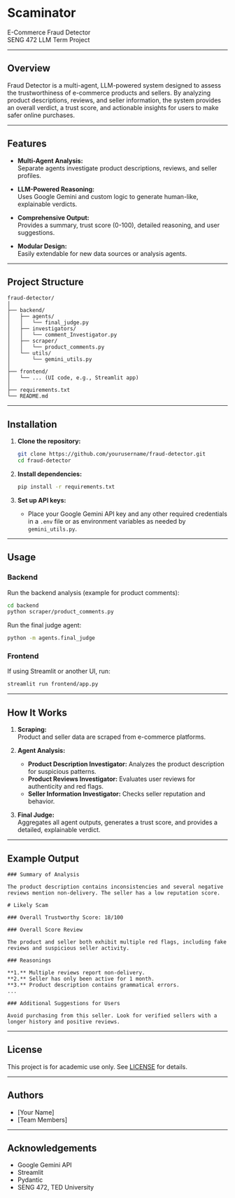 # Scaminator

E-Commerce Fraud Detector  
SENG 472 LLM Term Project

---

## Overview

Fraud Detector is a multi-agent, LLM-powered system designed to assess the trustworthiness of e-commerce products and sellers. By analyzing product descriptions, reviews, and seller information, the system provides an overall verdict, a trust score, and actionable insights for users to make safer online purchases.

---

## Features

- **Multi-Agent Analysis:**  
  Separate agents investigate product descriptions, reviews, and seller profiles.

- **LLM-Powered Reasoning:**  
  Uses Google Gemini and custom logic to generate human-like, explainable verdicts.

- **Comprehensive Output:**  
  Provides a summary, trust score (0-100), detailed reasoning, and user suggestions.

- **Modular Design:**  
  Easily extendable for new data sources or analysis agents.

---

## Project Structure

```
fraud-detector/
│
├── backend/
│   ├── agents/
│   │   └── final_judge.py
│   ├── investigators/
│   │   └── comment_Investigator.py
│   ├── scraper/
│   │   └── product_comments.py
│   └── utils/
│       └── gemini_utils.py
│
├── frontend/
│   └── ... (UI code, e.g., Streamlit app)
│
├── requirements.txt
└── README.md
```

---

## Installation

1. **Clone the repository:**
   ```sh
   git clone https://github.com/yourusername/fraud-detector.git
   cd fraud-detector
   ```

2. **Install dependencies:**
   ```sh
   pip install -r requirements.txt
   ```

3. **Set up API keys:**
   - Place your Google Gemini API key and any other required credentials in a `.env` file or as environment variables as needed by `gemini_utils.py`.

---

## Usage

### Backend

Run the backend analysis (example for product comments):

```sh
cd backend
python scraper/product_comments.py
```

Run the final judge agent:

```sh
python -m agents.final_judge
```

### Frontend

If using Streamlit or another UI, run:

```sh
streamlit run frontend/app.py
```

---

## How It Works

1. **Scraping:**  
   Product and seller data are scraped from e-commerce platforms.

2. **Agent Analysis:**  
   - **Product Description Investigator:** Analyzes the product description for suspicious patterns.
   - **Product Reviews Investigator:** Evaluates user reviews for authenticity and red flags.
   - **Seller Information Investigator:** Checks seller reputation and behavior.

3. **Final Judge:**  
   Aggregates all agent outputs, generates a trust score, and provides a detailed, explainable verdict.

---

## Example Output

```
### Summary of Analysis

The product description contains inconsistencies and several negative reviews mention non-delivery. The seller has a low reputation score.

# Likely Scam

### Overall Trustworthy Score: 18/100

### Overall Score Review

The product and seller both exhibit multiple red flags, including fake reviews and suspicious seller activity.

### Reasonings

**1.** Multiple reviews report non-delivery.  
**2.** Seller has only been active for 1 month.  
**3.** Product description contains grammatical errors.  
...

### Additional Suggestions for Users

Avoid purchasing from this seller. Look for verified sellers with a longer history and positive reviews.
```

---
## License

This project is for academic use only. See [LICENSE](LICENSE) for details.

---

## Authors

- [Your Name]
- [Team Members]

---

## Acknowledgements

- Google Gemini API
- Streamlit
- Pydantic
- SENG 472, TED University
